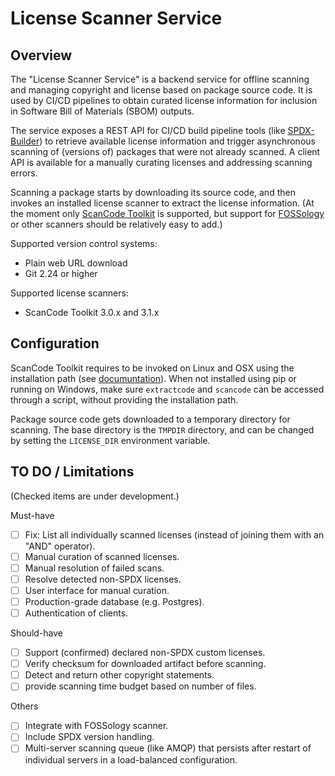 # License Scanner Service
## Overview
The "License Scanner Service" is a backend service for offline scanning and managing
copyright and license based on package source code. It is used by CI/CD pipelines to 
obtain curated license information for inclusion in Software Bill of Materials (SBOM) 
outputs. 

The service exposes a REST API for CI/CD build pipeline tools (like 
[SPDX-Builder](https://github.com/philips-labs/spdx-builder)) to retrieve available 
license information and trigger asynchronous scanning of (versions of) packages that 
were not already scanned. A client API is available for a manually curating licenses
and addressing scanning errors.

Scanning a package starts by downloading its source code, and then invokes an installed 
license scanner to extract the license information. (At the moment only [ScanCode
Toolkit](https://github.com/nexB/scancode-toolkit) is supported, but support for [FOSSology](https://github.com/fossology/fossology) 
or other scanners should be relatively easy to add.) 

Supported version control systems:
- Plain web URL download
- Git 2.24 or higher

Supported license scanners:
- ScanCode Toolkit 3.0.x and 3.1.x

## Configuration
ScanCode Toolkit requires to be invoked on Linux and OSX using the 
installation path (see [documuntation](https://scancode-toolkit.readthedocs.io/en/latest/cli-reference/synopsis.html)).
When not installed using pip or running on Windows, make sure `extractcode` and 
`scancode` can be accessed through a script, without providing the installation 
path.

Package source code gets downloaded to a temporary directory for scanning.
The base directory is the `TMPDIR` directory, and can be changed by setting 
the `LICENSE_DIR` environment variable.

## TO DO / Limitations
(Checked items are under development.)

Must-have
- [ ] Fix: List all individually scanned licenses (instead of joining them 
with an "AND" operator).
- [ ] Manual curation of scanned licenses.
- [ ] Manual resolution of failed scans.
- [ ] Resolve detected non-SPDX licenses.
- [ ] User interface for manual curation.
- [ ] Production-grade database (e.g. Postgres).
- [ ] Authentication of clients.

Should-have
- [ ] Support (confirmed) declared non-SPDX custom licenses.
- [ ] Verify checksum for downloaded artifact before scanning.
- [ ] Detect and return other copyright statements.
- [ ] provide scanning time budget based on number of files.

Others
- [ ] Integrate with FOSSology scanner.
- [ ] Include SPDX version handling.
- [ ] Multi-server scanning queue (like AMQP) that persists after restart of 
individual servers in a load-balanced configuration.

